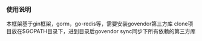 ### 使用说明 ###
本框架基于gin框架，gorm，go-redis等，需要安装govendor第三方库
clone项目放在$GOPATH目录下，进到目录后govendor sync同步下所有依赖的第三方库
